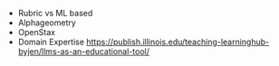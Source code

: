 * Rubric vs ML based
* Alphageometry
* OpenStax
* Domain Expertise
https://publish.illinois.edu/teaching-learninghub-byjen/llms-as-an-educational-tool/